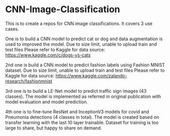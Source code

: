 # CNN-Image-Classification
This is to create a repos for CNN image classifications. It covers 3 use cases. 

One is to build a CNN model to predict cat or dog and data augmentation is used to improved the model. 
Due to size limit, unable to upload train and test files
Please refer to Kaggle for data source: https://www.kaggle.com/c/dogs-vs-cats

2nd one is build a CNN model to predict fashion labels using Fashion MNIST dataset. 
Due to size limit, unable to upload train and test files
Please refer to Kaggle for data source: https://www.kaggle.com/zalando-research/fashionmnist

3rd one is to build a LE-Net model to predict traffic sign images (43 classes). The model is implemented as referred in original publication with model evaluation and model prediction.

4th one is to fine-tune ResNet and InceptionV3 models for covid and Pneumonia detections (4 classes in total). The model is created based on transfer learning with the last 10 layer trainable. Dataset for training is too large to share, but happy to share on demand.
